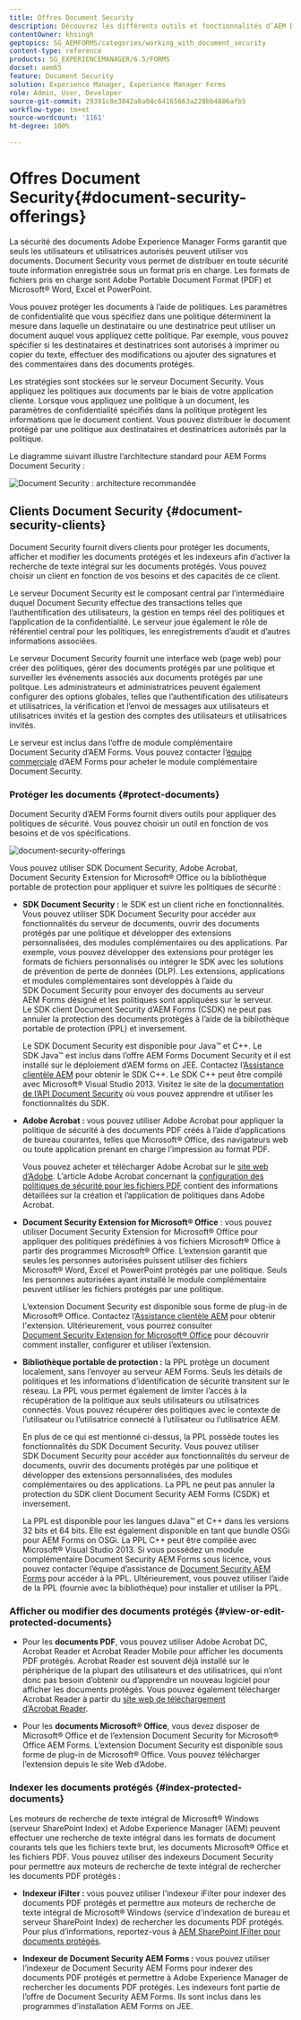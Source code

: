 ```yaml
---
title: Offres Document Security
description: Découvrez les différents outils et fonctionnalités d’AEM Document Security.
contentOwner: khsingh
geptopics: SG_AEMFORMS/categories/working_with_document_security
content-type: reference
products: SG_EXPERIENCEMANAGER/6.5/FORMS
docset: aem65
feature: Document Security
solution: Experience Manager, Experience Manager Forms
role: Admin, User, Developer
source-git-commit: 29391c8e3042a8a04c64165663a228bb4886afb5
workflow-type: tm+mt
source-wordcount: '1161'
ht-degree: 100%

---
```


# Offres Document Security{#document-security-offerings}

La sécurité des documents Adobe Experience Manager Forms garantit que seuls les utilisateurs et utilisatrices autorisés peuvent utiliser vos documents. Document Security vous permet de distribuer en toute sécurité toute information enregistrée sous un format pris en charge. Les formats de fichiers pris en charge sont Adobe Portable Document Format (PDF) et Microsoft® Word, Excel et PowerPoint.

Vous pouvez protéger les documents à l’aide de politiques. Les paramètres de confidentialité que vous spécifiez dans une politique déterminent la mesure dans laquelle un destinataire ou une destinatrice peut utiliser un document auquel vous appliquez cette politique. Par exemple, vous pouvez spécifier si les destinataires et destinatrices sont autorisés à imprimer ou copier du texte, effectuer des modifications ou ajouter des signatures et des commentaires dans des documents protégés.

Les stratégies sont stockées sur le serveur Document Security. Vous appliquez les politiques aux documents par le biais de votre application cliente. Lorsque vous appliquez une politique à un document, les paramètres de confidentialité spécifiés dans la politique protègent les informations que le document contient. Vous pouvez distribuer le document protégé par une politique aux destinataires et destinatrices autorisés par la politique.

Le diagramme suivant illustre l’architecture standard pour AEM Forms Document Security :

![Document Security : architecture recommandée](do-not-localize/document_security_architecture.png)

## Clients Document Security {#document-security-clients}

Document Security fournit divers clients pour protéger les documents, afficher et modifier les documents protégés et les indexeurs afin d’activer la recherche de texte intégral sur les documents protégés. Vous pouvez choisir un client en fonction de vos besoins et des capacités de ce client.

Le serveur Document Security est le composant central par l’intermédiaire duquel Document Security effectue des transactions telles que l’authentification des utilisateurs, la gestion en temps réel des politiques et l’application de la confidentialité. Le serveur joue également le rôle de référentiel central pour les politiques, les enregistrements d’audit et d’autres informations associées.

Le serveur Document Security fournit une interface web (page web) pour créer des politiques, gérer des documents protégés par une politique et surveiller les événements associés aux documents protégés par une politque. Les administrateurs et administratrices peuvent également configurer des options globales, telles que l’authentification des utilisateurs et utilisatrices, la vérification et l’envoi de messages aux utilisateurs et utilisatrices invités et la gestion des comptes des utilisateurs et utilisatrices invités.

Le serveur est inclus dans l’offre de module complémentaire Document Security d’AEM Forms. Vous pouvez contacter l’[équipe commerciale](https://business.adobe.com/request-consultation/experience-cloud.html?s_osc=70114000002JNwKAAW&amp;s_iid=70114000002JHs3AAG?lang=fr) d’AEM Forms pour acheter le module complémentaire Document Security.

### Protéger les documents {#protect-documents}

Document Security d’AEM Forms fournit divers outils pour appliquer des politiques de sécurité. Vous pouvez choisir un outil en fonction de vos besoins et de vos spécifications.

![document-security-offerings](assets/document-security-offerings.png)

Vous pouvez utiliser SDK Document Security, Adobe Acrobat, Document Security Extension for Microsoft® Office ou la bibliothèque portable de protection pour appliquer et suivre les politiques de sécurité :

* **SDK Document Security :** le SDK est un client riche en fonctionnalités. Vous pouvez utiliser SDK Document Security pour accéder aux fonctionnalités du serveur de documents, ouvrir des documents protégés par une politique et développer des extensions personnalisées, des modules complémentaires ou des applications. Par exemple, vous pouvez développer des extensions pour protéger les formats de fichiers personnalisés ou intégrer le SDK avec les solutions de prévention de perte de données (DLP). Les extensions, applications et modules complémentaires sont développés à l’aide du SDK Document Security pour envoyer des documents au serveur AEM Forms désigné et les politiques sont appliquées sur le serveur. Le SDK client Document Security d’AEM Forms (CSDK) ne peut pas annuler la protection des documents protégés à l’aide de la bibliothèque portable de protection (PPL) et inversement.

  Le SDK Document Security est disponible pour Java™ et C++. Le SDK Java™ est inclus dans l’offre AEM Forms Document Security et il est installé sur le déploiement d’AEM forms on JEE. Contactez l’[Assistance clientèle AEM](https://experienceleague.adobe.com/?support-solution=General&amp;lang=fr&amp;support-tab=home#support) pour obtenir le SDK C++. Le SDK C++ peut être compilé avec Microsoft® Visual Studio 2013. Visitez le site de la [documentation de l’API Document Security](https://help.adobe.com/fr_FR/livecycle/11.0/Services/WS92d06802c76abadb76c48dfe12dbeb3e281-7ff0.2.html) où vous pouvez apprendre et utiliser les fonctionnalités du SDK.

* **Adobe Acrobat :** vous pouvez utiliser Adobe Acrobat pour appliquer la politique de sécurité à des documents PDF créés à l’aide d’applications de bureau courantes, telles que Microsoft® Office, des navigateurs web ou toute application prenant en charge l’impression au format PDF.

  Vous pouvez acheter et télécharger Adobe Acrobat sur le [site web d’Adobe](https://www.adobe.com/fr/acrobat/free-trial-download.html). L’article Adobe Acrobat concernant la [configuration des politiques de sécurité pour les fichiers PDF](https://helpx.adobe.com/fr/acrobat/using/setting-security-policies-pdfs.html) contient des informations détaillées sur la création et l’application de politiques dans Adobe Acrobat.

* **Document Security Extension for Microsoft® Office** : vous pouvez utiliser Document Security Extension for Microsoft® Office pour appliquer des politiques prédéfinies à vos fichiers Microsoft® Office à partir des programmes Microsoft® Office. L’extension garantit que seules les personnes autorisées puissent utiliser des fichiers Microsoft® Word, Excel et PowerPoint protégés par une politique. Seuls les personnes autorisées ayant installé le module complémentaire peuvent utiliser les fichiers protégés par une politique.

  L’extension Document Security est disponible sous forme de plug-in de Microsoft® Office. Contactez l’[Assistance clientèle AEM](https://helpx.adobe.com/fr/marketing-cloud/contact-support.html) pour obtenir l&#39;extension. Ultérieurement, vous pourrez consulter [Document Security Extension for Microsoft® Office](https://experienceleague.adobe.com/docs/experience-manager-document-security/using/download-installer.html?lang=fr) pour découvrir comment installer, configurer et utiliser l’extension.

* **Bibliothèque portable de protection :** la PPL protège un document localement, sans l’envoyer au serveur AEM Forms. Seuls les détails de politiques et les informations d’identification de sécurité transitent sur le réseau. La PPL vous permet également de limiter l’accès à la récupération de la politique aux seuls utilisateurs ou utilisatrices connectés. Vous pouvez récupérer des politiques avec le contexte de l’utilisateur ou l’utilisatrice connecté à l’utilisateur ou l’utilisatrice AEM.

  En plus de ce qui est mentionné ci-dessus, la PPL possède toutes les fonctionnalités du SDK Document Security. Vous pouvez utiliser SDK Document Security pour accéder aux fonctionnalités du serveur de documents, ouvrir des documents protégés par une politique et développer des extensions personnalisées, des modules complémentaires ou des applications. La PPL ne peut pas annuler la protection du SDK client Document Security AEM Forms (CSDK) et inversement.

  La PPL est disponible pour les langues dJava™ et C++ dans les versions 32 bits et 64 bits. Elle est également disponible en tant que bundle OSGi pour AEM Forms on OSGi. La PPL C++ peut être compilée avec Microsoft® Visual Studio 2013. Si vous possédez un module complémentaire Document Security AEM Forms sous licence, vous pouvez contacter l’équipe d’assistance de [Document Security AEM Forms](https://experienceleague.adobe.com/?support-solution=General&amp;lang=fr&amp;support-tab=home#support) pour accéder à la PPL. Ultérieurement, vous pouvez utiliser l’aide de la PPL (fournie avec la bibliothèque) pour installer et utiliser la PPL.

### Afficher ou modifier des documents protégés {#view-or-edit-protected-documents}

* Pour les **documents PDF**, vous pouvez utiliser Adobe Acrobat DC, Acrobat Reader et Acrobat Reader Mobile pour afficher les documents PDF protégés. Acrobat Reader est souvent déjà installé sur le périphérique de la plupart des utilisateurs et des utilisatrices, qui n’ont donc pas besoin d’obtenir ou d’apprendre un nouveau logiciel pour afficher les documents protégés. Vous pouvez également télécharger Acrobat Reader à partir du [site web de téléchargement d’Acrobat Reader](https://get.adobe.com/fr/reader/).

* Pour les **documents Microsoft® Office**, vous devez disposer de Microsoft® Office et de l’extension Document Security for Microsoft® Office AEM Forms. L’extension Document Security est disponible sous forme de plug-in de Microsoft® Office. Vous pouvez télécharger l’extension depuis le site Web d’Adobe.

### Indexer les documents protégés {#index-protected-documents}

Les moteurs de recherche de texte intégral de Microsoft® Windows (serveur SharePoint Index) et Adobe Experience Manager (AEM) peuvent effectuer une recherche de texte intégral dans les formats de document courants tels que les fichiers texte brut, les documents Microsoft® Office et les fichiers PDF. Vous pouvez utiliser des indexeurs Document Security pour permettre aux moteurs de recherche de texte intégral de rechercher les documents PDF protégés :

* **Indexeur iFilter :** vous pouvez utiliser l’indexeur iFilter pour indexer des documents PDF protégés et permettre aux moteurs de recherche de texte intégral de Microsoft® Windows (service d’indexation de bureau et serveur SharePoint Index) de rechercher les documents PDF protégés. Pour plus d’informations, reportez-vous à [AEM SharePoint IFilter pour documents protégés](assets/sharepoint-ifilter-doc-security.pdf).

* **Indexeur de Document Security AEM Forms :** vous pouvez utiliser l’indexeur de Document Security AEM Forms pour indexer des documents PDF protégés et permettre à Adobe Experience Manager de rechercher les documents PDF protégés. Les indexeurs font partie de l’offre de Document Security AEM Forms. Ils sont inclus dans les programmes d’installation AEM Forms on JEE.
